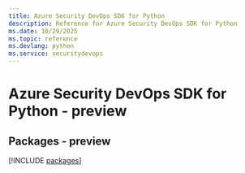 ```yaml
---
title: Azure Security DevOps SDK for Python
description: Reference for Azure Security DevOps SDK for Python
ms.date: 10/29/2025
ms.topic: reference
ms.devlang: python
ms.service: securitydevops
---
```

# Azure Security DevOps SDK for Python - preview
## Packages - preview
[!INCLUDE [packages](security-devops-index.md)]